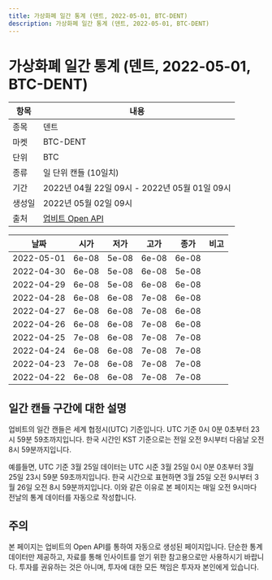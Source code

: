 ```yaml
---
title: 가상화폐 일간 통계 (덴트, 2022-05-01, BTC-DENT)
description: 가상화폐 일간 통계 (덴트, 2022-05-01, BTC-DENT)
---
```



가상화폐 일간 통계 (덴트, 2022-05-01, BTC-DENT)
===

|항목|내용|
|--|--|
|종목|덴트|
|마켓|BTC-DENT|
|단위|BTC|
|종류|일 단위 캔들 (10일치)|
|기간|2022년 04월 22일 09시 - 2022년 05월 01일 09시|
|생성일|2022년 05월 02일 09시|
|출처|[업비트 Open API](https://docs.upbit.com)|


|날짜|시가|저가|고가|종가|비고|
|--|--|--|--|--|--|
|2022-05-01|6e-08|5e-08|6e-08|6e-08|    |
|2022-04-30|6e-08|5e-08|6e-08|5e-08|    |
|2022-04-29|6e-08|5e-08|6e-08|6e-08|    |
|2022-04-28|6e-08|6e-08|7e-08|6e-08|    |
|2022-04-27|6e-08|6e-08|7e-08|6e-08|    |
|2022-04-26|6e-08|6e-08|7e-08|6e-08|    |
|2022-04-25|7e-08|6e-08|7e-08|7e-08|    |
|2022-04-24|6e-08|6e-08|7e-08|7e-08|    |
|2022-04-23|7e-08|6e-08|7e-08|7e-08|    |
|2022-04-22|6e-08|6e-08|7e-08|7e-08|    |


일간 캔들 구간에 대한 설명
---


업비트의 일간 캔들은 세계 협정시(UTC) 기준입니다. 
UTC 기준 0시 0분 0초부터 23시 59분 59초까지입니다. 
한국 시간인 KST 기준으로는 전일 오전 9시부터 다음날 오전 8시 59분까지입니다. 


예를들면, UTC 기준 3월 25일 데이터는 UTC 시준 3월 25일 0시 0분 0초부터 3월 25일 23시 59분 59초까지입니다. 
한국 시간으로 표현하면 3월 25일 오전 9시부터 3월 26일 오전 8시 59분까지입니다. 
이와 같은 이유로 본 페이지는 매일 오전 9시마다 전날의 통계 데이터를 자동으로 작성합니다. 


주의
---


본 페이지는 업비트의 Open API를 통하여 자동으로 생성된 페이지입니다. 
단순한 통계 데이터만 제공하고, 자료를 통해 인사이트를 얻기 위한 참고용으로만 사용하시기 바랍니다. 
투자를 권유하는 것은 아니며, 투자에 대한 모든 책임은 투자자 본인에게 있습니다. 
